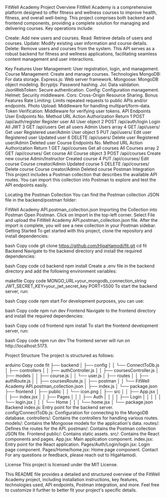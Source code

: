 FitWell Academy
Project Overview
FitWell Academy is a comprehensive platform designed to offer fitness and wellness courses to improve health, fitness, and overall well-being. This project comprises both backend and frontend components, providing a complete solution for managing and delivering courses. Key operations include:

Create: Add new users and courses.
Read: Retrieve details of users and courses.
Update: Modify existing user information and course details.
Delete: Remove users and courses from the system.
This API serves as a robust backend for fitness and wellness applications, facilitating seamless content management and user interactions.

Key Features
User Management: User registration, login, and management.
Course Management: Create and manage courses.
Technologies
MongoDB: For data storage.
Express.js: Web server framework.
Mongoose: MongoDB object modeling.
Bcryptjs: Password hashing.
Joi: Data validation.
JsonWebToken: Secure authentication.
Config: Configuration management.
Helmet: Security middleware.
Cors: Cross-Origin Resource Sharing.
Bonus Features
Rate Limiting: Limits repeated requests to public APIs and/or endpoints.
Photo Upload: Middleware for handling multipart/form-data.
Token Verification: Middleware for verifying user tokens.
API Endpoints
User Endpoints
No. Method URL Action Authorization Return
1 POST /api/auth/register Register user All User object
2 POST /api/auth/login Login All JWT
3 GET /api/users Get all users Admin Users array
4 GET /api/users/
Get user Registered user/Admin User object
5 PUT /api/users/
Edit user Registered user Updated user
6 DELETE /api/users/
Delete user Registered user/Admin Deleted user
Course Endpoints
No. Method URL Action Authorization Return
1 GET /api/courses Get all courses All Courses array
2 GET /api/courses/
Get course All Course object
3 POST /api/courses Create new course Admin/Instructor Created course
4 PUT /api/courses/
Edit course Course creator/Admin Updated course
5 DELETE /api/courses/
Delete course Course creator/Admin Deleted course
Postman Integration
This project includes a Postman collection that describes the available API routes. You can import this collection into Postman to explore and test the API endpoints easily.

Locating the Postman Collection
You can find the Postman collection JSON file in the backend/postman folder:

FitWell Academy API.postman_collection.json
Importing the Collection into Postman
Open Postman.
Click on Import in the top-left corner.
Select File and upload the FitWell Academy API.postman_collection.json file.
After the import is complete, you will see a new collection in your Postman sidebar.
Getting Started
To get started with this project, clone the repository and install dependencies:

bash
Copy code
git clone https://github.com/HigaHamodi/fit.git
cd fit
Backend
Navigate to the backend directory and install the required dependencies:

bash
Copy code
cd backend
npm install
Create a .env file in the backend directory and add the following environment variables:

makefile
Copy code
MONGO_URL=your_mongodb_connection_string
JWT_SECRET_KEY=your_jwt_secret_key
PORT=5500
To start the backend server, run:

bash
Copy code
npm start
For development purposes, you can use:

bash
Copy code
npm run dev
Frontend
Navigate to the frontend directory and install the required dependencies:

bash
Copy code
cd frontend
npm install
To start the frontend development server, run:

bash
Copy code
npm run dev
The frontend server will run on http://localhost:5173.

Project Structure
The project is structured as follows:

arduino
Copy code
fit
├── backend
│ ├── config
│ │ └── ConnectToDb.js
│ ├── controllers
│ │ ├── authController.js
│ │ ├── coursesController.js
│ ├── models
│ │ ├── course.js
│ │ └── user.js
│ ├── routes
│ │ ├── authRoute.js
│ │ ├── coursesRoute.js
│ ├── postman
│ │ └── FitWell Academy API.postman_collection.json
│ ├── index.js
│ └── package.json
├── frontend
│ ├── public
│ │ └── icon.png
│ ├── src
│ │ ├── App.jsx
│ │ ├── index.jsx
│ │ ├── Pages
│ │ │ ├── Auth
│ │ │ │ ├── Login
│ │ │ │ │ └── login.jsx
│ │ │ └── Home
│ │ │ └── home.jsx
│ └── package.json
Backend
index.js: Entry point for the backend server.
config/ConnectToDb.js: Configuration for connecting to the MongoDB database.
controllers/: Contains the controllers for handling various routes.
models/: Contains the Mongoose models for the application's data.
routes/: Defines the routes for the API.
postman/: Contains the Postman collection JSON file.
Frontend
public/: Contains static assets.
src/: Contains the React components and pages.
App.jsx: Main application component.
index.jsx: Entry point for the React application.
Pages/Auth/Login/login.jsx: Login page component.
Pages/Home/home.jsx: Home page component.
Contact
For any questions or feedback, please reach out to HigaHamodi.

License
This project is licensed under the MIT License.

This README file provides a detailed and structured overview of the FitWell Academy project, including installation instructions, key features, technologies used, API endpoints, Postman integration, and more. Feel free to customize it further to better fit your project's specific details.
